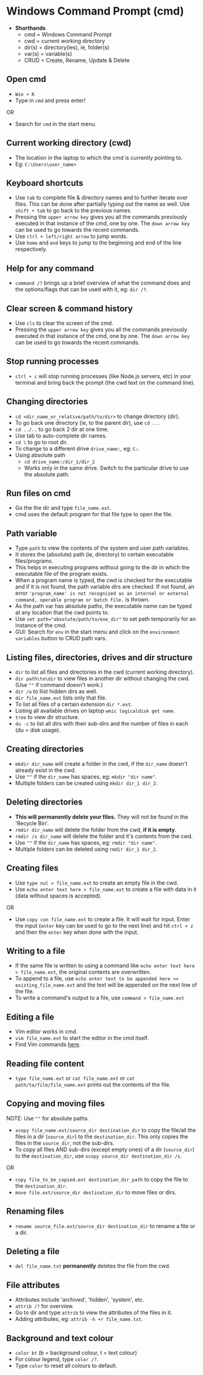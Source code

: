# Windows Command Prompt (cmd)

- **Shorthands**
   - cmd = Windows Command Prompt
   - cwd = current working directory
   - dir(s) = directory(ies), ie, folder(s)
   - var(s) = variable(s)
   - CRUD = Create, Rename, Update & Delete

## Open cmd

- `Win + R`
- Type in `cmd` and press enter!

OR

- Search for `cmd` in the start menu.

## Current working directory (cwd)

- The location in the laptop to which the cmd is currently pointing to.
- Eg: `C:\Users\user_name>`

## Keyboard shortcuts

- Use `tab` to complete file & directory names and to further iterate over files. This can be done after partially typing out the name as well. Use `shift + tab` to go back to the previous names.
- Pressing the `upper arrow key` gives you all the commands previously executed in that instance of the cmd, one by one. The `down arrow key` can be used to go towards the recent commands.
- Use `ctrl + left/right arrow` to jump words.
- Use `home` and `end` keys to jump to the beginning and end of the line respectively.

## Help for any command

- `command /?` brings up a brief overview of what the command does and the options/flags that can be used with it, eg: `dir /?`.

## Clear screen & command history

- Use `cls` to clear the screen of the cmd.
- Pressing the `upper arrow key` gives you all the commands previously executed in that instance of the cmd, one by one. The `down arrow key` can be used to go towards the recent commands.

## Stop running processes

- `ctrl + c` will stop running processes (like Node.js servers, etc) in your terminal and bring back the prompt (the cwd text on the command line).

## Changing directories

- `cd <dir_name_or_relative/path/to/dir>` to change directory (dir).
- To go back one directory (ie, to the parent dir), use `cd ..`.
- `cd ../..` to go back 2 dir at one time.
- Use tab to auto-complete dir names.
- `cd \` to go to root dir.
- To change to a different drive `drive_name:`, eg: `C:`.
- Using absolute path
   - `cd drive_name:/dir_1/dir_2`
   - Works only in the same drive. Switch to the particular drive to use the absolute path.
   
## Run files on cmd

- Go the the dir and type `file_name.ext`.
- cmd uses the default program for that file type to open the file.

## Path variable

- Type `path` to view the contents of the system and user path variables.
- It stores the (absolute) path (ie, directory) to certain executable files/programs.
- This helps in executing programs without going to the dir in which the executable file of the program exists.
- When a program name is typed, the cwd is checked for the executable and if it is not found, the path variable dirs are checked. If not found, an error `'program_name' is not recognized as an internal or external command, operable program or batch file.` is thrown.
- As the path var has absolute paths, the executable name can be typed at any location that the cwd points to.
- Use `set path="absolute/path/to/exe_dir"` to set path temporarily for an instance of the cmd.
- GUI: Search for `env` in the start menu and click on the `environment variables` button to CRUD path vars.

## Listing files, directories, drives and dir structure

- `dir` to list all files and directories in the cwd (current working directory).
- `dir path\to\dir` to view files in another dir without changing the cwd. (Use `""` if command doesn't work.)
- `dir /a` to llist hidden dirs as well.
- `dir file_name.ext` lists only that file.
- To list all files of a certain extension `dir *.ext`.
- Listing all available drives on laptop `wmic logicaldisk get name`.
- `tree` to view dir structure.
- `du -c` to list all dirs with their sub-dirs and the number of files in each (du = disk usage).

## Creating directories

- `mkdir dir_name` will create a folder in the cwd, if the `dir_name` doesn't already exist in the cwd.
- Use `""` if the `dir_name` has spaces, eg: `mkdir "dir name"`.
- Multiple folders can be created using `mkdir dir_1 dir_2`.

## Deleting directories

- **This will permanently delete your files.** They will not be found in the 'Recycle Bin'.
- `rmdir dir_name` will delete the folder from the cwd, **if it is empty**.
- `rmdir /s dir_name` will delete the folder and it's contents from the cwd.
- Use `""` if the `dir_name` has spaces, eg: `rmdir "dir name"`.
- Multiple folders can be deleted using `rmdir dir_1 dir_2`.

## Creating files

- Use `type nul > file_name.ext` to create an empty file in the cwd.
- Use `echo enter text here > file_name.ext` to create a file with data in it (data without spaces is accepted).

OR

- Use `copy con file_name.ext` to create a file. It will wait for input. Enter the input (`enter` key can be used to go to the next line) and hit `ctrl + z` and then the `enter` key when done with the input.

## Writing to a file

- If the same file is written to using a command like `echo enter text here > file_name.ext`, the original contents are overwritten.
- To append to a file, use `echo enter text to be appended here >> existing_file_name.ext` and the text will be appended on the next line of the file.
- To write a command's output to a file, use `command > file_name.ext`

## Editing a file

- Vim editor works in cmd.
- `vim file_name.ext` to start the editor in the cmd itself.
- Find Vim commands [here](https://cognitivewaves.wordpress.com/vi-editor/).

## Reading file content

- `type file_name.ext` or `cat file_name.ext` or `cat path/to/file/file_name.ext` prints out the contents of the file.

## Copying and moving files

NOTE: Use `""` for absolute paths.

- `xcopy file_name.ext/source_dir destination_dir` to copy the file/all the files in a dir (`source_dir`) to the `destination_dir`. This only copies the files in the `source_dir`, not the sub-dirs.
- To copy all files AND sub-dirs (except empty ones) of a dir (`source_dir`) to the `destination_dir`, use `xcopy source_dir destination_dir /s`.

OR 

- `copy file_to_be_copied.ext destination_dir_path` to copy the file to the `destination_dir`.
- `move file.ext/source_dir destination_dir` to move files or dirs.

## Renaming files

- `rename source_file.ext/source_dir destination_dir` to rename a file or a dir.

## Deleting a file

- `del file_name.txt` **permanently** deletes the file from the cwd.

## File attributes

- Attributes include 'archived', 'hidden', 'system', etc.
- `attrib /?` for overview.
- Go to dir and type `attrib` to view the attributes of the files in it.
- Adding attributes, eg: `attrib -h +r file_name.txt`.

## Background and text colour

- `color bt` (b = background colour, t = text colour)
- For colour legend, type `color /?`.
- Type `color` to reset all colours to default.
